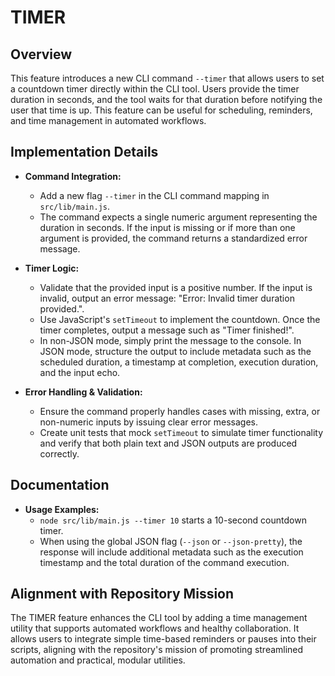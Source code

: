 # TIMER

## Overview
This feature introduces a new CLI command `--timer` that allows users to set a countdown timer directly within the CLI tool. Users provide the timer duration in seconds, and the tool waits for that duration before notifying the user that time is up. This feature can be useful for scheduling, reminders, and time management in automated workflows.

## Implementation Details
- **Command Integration:**
  - Add a new flag `--timer` in the CLI command mapping in `src/lib/main.js`.
  - The command expects a single numeric argument representing the duration in seconds. If the input is missing or if more than one argument is provided, the command returns a standardized error message.

- **Timer Logic:**
  - Validate that the provided input is a positive number. If the input is invalid, output an error message: "Error: Invalid timer duration provided.".
  - Use JavaScript's `setTimeout` to implement the countdown. Once the timer completes, output a message such as "Timer finished!".
  - In non-JSON mode, simply print the message to the console. In JSON mode, structure the output to include metadata such as the scheduled duration, a timestamp at completion, execution duration, and the input echo.

- **Error Handling & Validation:**
  - Ensure the command properly handles cases with missing, extra, or non-numeric inputs by issuing clear error messages.
  - Create unit tests that mock `setTimeout` to simulate timer functionality and verify that both plain text and JSON outputs are produced correctly.

## Documentation
- **Usage Examples:**
  - `node src/lib/main.js --timer 10` starts a 10-second countdown timer.
  - When using the global JSON flag (`--json` or `--json-pretty`), the response will include additional metadata such as the execution timestamp and the total duration of the command execution.

## Alignment with Repository Mission
The TIMER feature enhances the CLI tool by adding a time management utility that supports automated workflows and healthy collaboration. It allows users to integrate simple time-based reminders or pauses into their scripts, aligning with the repository's mission of promoting streamlined automation and practical, modular utilities.
